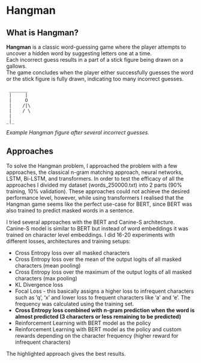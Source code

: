 # Hangman

## What is Hangman?

**Hangman** is a classic word-guessing game where the player attempts to uncover a hidden word by suggesting letters one at a time.  
Each incorrect guess results in a part of a stick figure being drawn on a gallows.  
The game concludes when the player either successfully guesses the word or the stick figure is fully drawn, indicating too many incorrect guesses.


```
 _______
 |     |
 |     O
 |    /|\
 |    / \
 |
_|_
```

*Example Hangman figure after several incorrect guesses.*

## Approaches

To solve the Hangman problem, I approached the problem with a few approaches, the 
classical n-gram matching approach, neural networks, LSTM, Bi-LSTM, and transformers. In 
order to test the efficacy of all the approaches I divided my dataset (words_250000.txt) into 2 
parts (90% training, 10% validation). These approaches could not achieve the desired 
performance level, however, while using transformers I realised that the Hangman game 
seems like the perfect use-case for BERT, since BERT was also trained to predict masked 
words in a sentence. 

I tried several approaches with the BERT and Canine-S architecture. Canine-S model is 
similar to BERT but instead of word embeddings it was trained on character level 
embeddings. I did 16-20 experiments with different losses, architectures and training setups: 
* Cross Entropy loss over all masked characters 
* Cross Entropy loss over the mean of the output logits of all masked characters (mean 
pooling) 
* Cross Entropy loss over the maximum of the output logits of all masked characters 
(max pooling) 
* KL Divergence loss 
* Focal Loss - this basically assigns a higher loss to infrequent characters such as ‘q’, 
‘x’ and lower loss to frequent characters like ‘a’ and ‘e’. The frequency was calculated 
using the training set. 
* __Cross Entropy loss combined with n-gram prediction when the word is almost 
predicted (3 characters or less remaining to be predicted)__
* Reinforcement Learning with BERT model as the policy 
* Reinforcement Learning with BERT model as the policy and custom rewards 
depending on the character frequency (higher reward for infrequent characters) 

The highlighted approach gives the best results.
